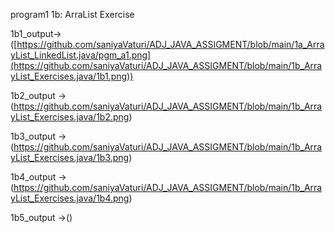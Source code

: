 program1 1b: ArraList Exercise

1b1_output->([https://github.com/saniyaVaturi/ADJ_JAVA_ASSIGMENT/blob/main/1a_ArrayList_LinkedList.java/pgm_a1.png](https://github.com/saniyaVaturi/ADJ_JAVA_ASSIGMENT/blob/main/1b_ArrayList_Exercises.java/1b1.png))

1b2_output ->(https://github.com/saniyaVaturi/ADJ_JAVA_ASSIGMENT/blob/main/1b_ArrayList_Exercises.java/1b2.png)

1b3_output ->(https://github.com/saniyaVaturi/ADJ_JAVA_ASSIGMENT/blob/main/1b_ArrayList_Exercises.java/1b3.png)

1b4_output ->(https://github.com/saniyaVaturi/ADJ_JAVA_ASSIGMENT/blob/main/1b_ArrayList_Exercises.java/1b4.png)

1b5_output ->()
